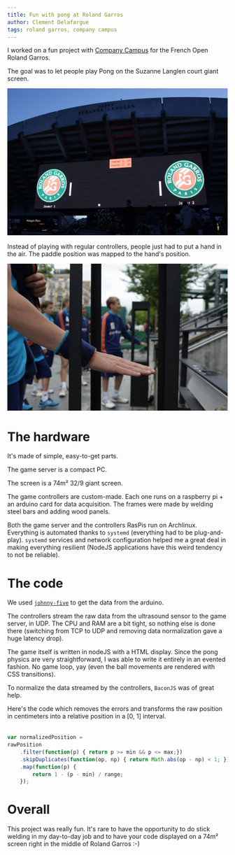 ```yaml
---
title: Fun with pong at Roland Garros
author: Clement Delafargue
tags: roland garros, company campus
---
```


I worked on a fun project with [Company Campus](http://companycamp.us) for the
French Open Roland Garros.

The goal was to let people play Pong on the Suzanne Langlen court giant
screen.

[![Pong Screen](/files/rg-1.jpg)](https://www.facebook.com/companycampus/photos/pb.402877119762888.-2207520000.1407399923./762498477134082/?type=3&theater)

Instead of playing with regular controllers, people just had to put a hand in
the air. The paddle position was mapped to the hand's position.

[![Game controllers](/files/rg-2.jpg)](https://www.facebook.com/companycampus/photos/pb.402877119762888.-2207520000.1407399923./762499367133993/?type=3&theater)

# The hardware

It's made of simple, easy-to-get parts.

The game server is a compact PC.

The screen is a 74m² 32/9 giant screen.

The game controllers are custom-made. Each one runs on a raspberry pi + an
arduino card for data acquisition. The frames were made by welding steel bars
and adding wood panels.

Both the game server and the controllers RasPis run on Archlinux.
Everything is automated thanks to `systemd` (everything had to be
plug-and-play). `systemd` services and network configuration helped me a great
deal in making everything resilient (NodeJS applications have this weird
tendency to not be reliable).

# The code

We used [`johnny-five`](https://github.com/rwaldron/johnny-five) to get the
data from the arduino.

The controllers stream the raw data from the ultrasound sensor to the game
server, in UDP. The CPU and RAM are a bit tight, so nothing else is done
there (switching from TCP to UDP and removing data normalization gave a huge
latency drop).

The game itself is written in nodeJS with a HTML display. Since the pong
physics are very straightforward, I was able to write it entirely in an
evented fashion. No game loop, yay (even the ball movements are rendered with
CSS transitions).

To normalize the data streamed by the controllers, `BaconJS` was of great help.

Here's the code which removes the errors and transforms the raw position in
centimeters into a relative position in a [0, 1] interval.

```javascript

var normalizedPosition =
rawPosition
    .filter(function(p) { return p >= min && p <= max;})
    .skipDuplicates(function(op, np) { return Math.abs(op - np) < 1; })
    .map(function(p) {
        return 1 - (p - min) / range;
    });

```


# Overall

This project was really fun. It's rare to have the opportunity to do stick
welding in my day-to-day job and to have your code displayed on a 74m² screen
right in the middle of Roland Garros :-)

